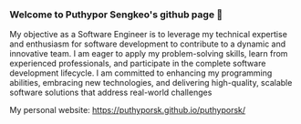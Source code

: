 ### Welcome to Puthypor Sengkeo's github page 👋

My objective as a Software Engineer is to leverage my technical expertise and enthusiasm for software development to contribute to a dynamic and innovative team. I am eager to apply my problem-solving skills, learn from experienced professionals, and participate in the complete software development lifecycle. I am committed to enhancing my programming abilities, embracing new technologies, and delivering high-quality, scalable software solutions that address real-world challenges

My personal website: https://puthyporsk.github.io/puthyporsk/
<!--
**Puthyporsk/puthyporsk** is a ✨ _special_ ✨ repository because its `README.md` (this file) appears on your GitHub profile.

- 🔭 I’m currently working on ...
- 🌱 I’m currently learning ...
- 👯 I’m looking to collaborate on ...
- 🤔 I’m looking for help with ...
- 💬 Ask me about ...
- 📫 How to reach me: ...
- 😄 Pronouns: ...
- ⚡ Fun fact: ...
-->
